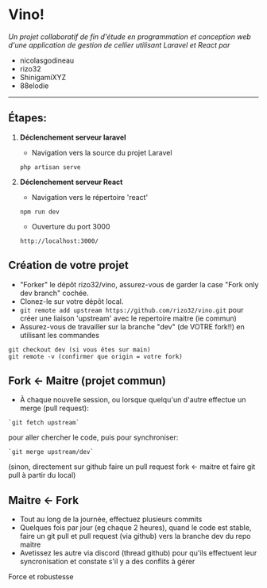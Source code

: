# Vino!

_Un projet collaboratif de fin d'étude en programmation et conception web d'une application de gestion de cellier utilisant Laravel et React par_

-   nicolasgodineau
-   rizo32
-   ShinigamiXYZ
-   88elodie

---

## Étapes:

1. **Déclenchement serveur laravel**

    - Navigation vers la source du projet Laravel

    ```
    php artisan serve
    ```

1. **Déclenchement serveur React**
    - Navigation vers le répertoire 'react'
    ```
    npm run dev
    ```
    - Ouverture du port 3000
    ```
    http://localhost:3000/
    ```

## Création de votre projet

- "Forker" le dépôt rizo32/vino, assurez-vous de garder la case "Fork only dev branch" cochée.
- Clonez-le sur votre dépôt local.
- `git remote add upstream https://github.com/rizo32/vino.git` pour créer une liaison 'upstream' avec le repertoire maitre (ie commun)
- Assurez-vous de travailler sur la branche "dev" (de VOTRE fork!!) en utilisant les commandes

```
git checkout dev (si vous êtes sur main)
git remote -v (confirmer que origin = votre fork)
```

## Fork <- Maitre (projet commun)

- À chaque nouvelle session, ou lorsque quelqu'un d'autre effectue un merge (pull request):
```
`git fetch upstream`
```
pour aller chercher le code, puis pour synchroniser:
```
`git merge upstream/dev`
```

(sinon, directement sur github faire un pull request fork <- maitre et faire git pull à partir du local)

## Maitre <- Fork

- Tout au long de la journée, effectuez plusieurs commits
- Quelques fois par jour (eg chaque 2 heures), quand le code est stable, faire un git pull et pull request (via github) vers la branche dev du repo maitre
- Avetissez les autre via discord (thread github) pour qu'ils effectuent leur syncronisation et constate s'il y a des conflits à gérer

Force et robustesse 
